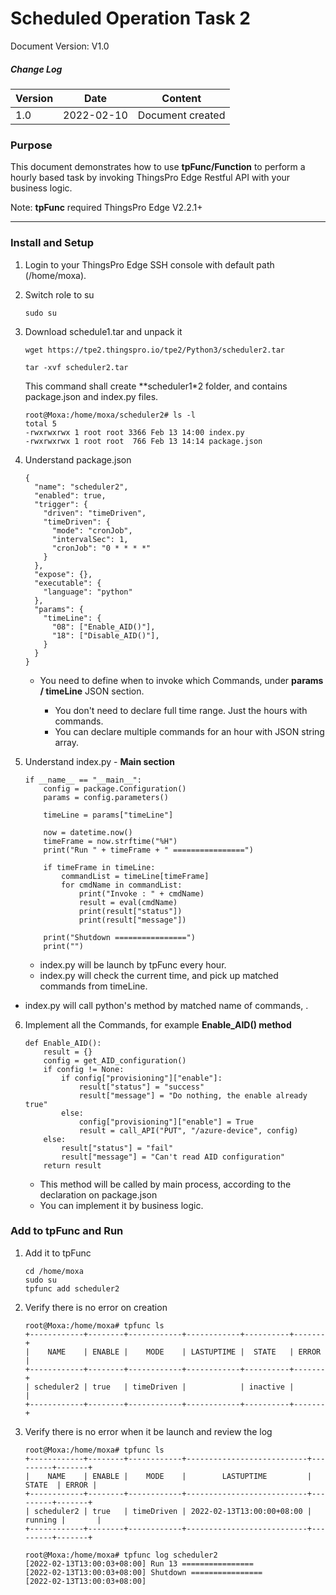 # Scheduled Operation Task 2

Document Version: V1.0

##### Change Log

| Version | Date       | Content          |
| ------- | ---------- | ---------------- |
| 1.0     | 2022-02-10 | Document created |



### Purpose

This document demonstrates how to use **tpFunc/Function** to perform a hourly based task by invoking ThingsPro Edge Restful API with your business logic.

Note: **tpFunc** required ThingsPro Edge V2.2.1+


------

### Install and Setup

1. Login to your ThingsPro Edge SSH console with default path (/home/moxa).

2. Switch role to su

   ```
   sudo su
   ```

3. Download schedule1.tar and unpack it

   ```
   wget https://tpe2.thingspro.io/tpe2/Python3/scheduler2.tar
   
   tar -xvf scheduler2.tar
   ```

   This command shall create **scheduler1*2 folder, and contains package.json and index.py files.

   ```
   root@Moxa:/home/moxa/scheduler2# ls -l
   total 5
   -rwxrwxrwx 1 root root 3366 Feb 13 14:00 index.py
   -rwxrwxrwx 1 root root  766 Feb 13 14:14 package.json
   ```

4. Understand package.json

   ```
   {
     "name": "scheduler2",
     "enabled": true,
     "trigger": {
       "driven": "timeDriven",
       "timeDriven": {
         "mode": "cronJob",
         "intervalSec": 1,
         "cronJob": "0 * * * *"
       }
     },
     "expose": {},
     "executable": {
       "language": "python"
     },
     "params": {
       "timeLine": {
         "08": ["Enable_AID()"],
         "18": ["Disable_AID()"],
       }
     }
   }
   ```
   
   - You need to define when to invoke which Commands, under **params / timeLine** JSON section.
   
      - You don't need to declare full time range. Just the hours with commands.
      - You can declare multiple commands for an hour with JSON string array.
   
5. Understand index.py - **Main section**

   ```
   if __name__ == "__main__":
       config = package.Configuration()
       params = config.parameters()
       
       timeLine = params["timeLine"]
       
       now = datetime.now()
       timeFrame = now.strftime("%H")
       print("Run " + timeFrame + " ================")
       
       if timeFrame in timeLine:
           commandList = timeLine[timeFrame]        
           for cmdName in commandList:   
               print("Invoke : " + cmdName)   
               result = eval(cmdName)
               print(result["status"])
               print(result["message"])
       
       print("Shutdown ================")
       print("")
   ```
   
   - index.py will be launch by tpFunc every hour.
   - index.py will check the current time, and pick up matched commands from timeLine.
- index.py will call python's method by matched name of commands,  .

6. Implement all the Commands, for example **Enable_AID() method**

   ```
   def Enable_AID():
       result = {}
       config = get_AID_configuration()    
       if config != None:
           if config["provisioning"]["enable"]:
               result["status"] = "success"
               result["message"] = "Do nothing, the enable already true"
           else:
               config["provisioning"]["enable"] = True
               result = call_API("PUT", "/azure-device", config)
       else:
           result["status"] = "fail"
           result["message"] = "Can't read AID configuration"
       return result
   ```

   - This method will be called by main process, according to the declaration on package.json
   - You can implement it by business logic.

   


### Add to tpFunc and Run

1. Add it to tpFunc

   ```
   cd /home/moxa
   sudo su
   tpfunc add scheduler2
   ```

2. Verify there is no error on creation

   ```
   root@Moxa:/home/moxa# tpfunc ls
   +------------+--------+------------+------------+----------+-------+
   |    NAME    | ENABLE |    MODE    | LASTUPTIME |  STATE   | ERROR |
   +------------+--------+------------+------------+----------+-------+
   | scheduler2 | true   | timeDriven |            | inactive |       |
   +------------+--------+------------+------------+----------+-------+
   ```

3. Verify there is no error when it be launch and review the log

   ```
   root@Moxa:/home/moxa# tpfunc ls
   +------------+--------+------------+---------------------------+---------+-------+
   |    NAME    | ENABLE |    MODE    |        LASTUPTIME         |  STATE  | ERROR |
   +------------+--------+------------+---------------------------+---------+-------+
   | scheduler2 | true   | timeDriven | 2022-02-13T13:00:00+08:00 | running |       |
   +------------+--------+------------+---------------------------+---------+-------+
   
   root@Moxa:/home/moxa# tpfunc log scheduler2
   [2022-02-13T13:00:03+08:00] Run 13 ================
   [2022-02-13T13:00:03+08:00] Shutdown ================
   [2022-02-13T13:00:03+08:00]
   ```
